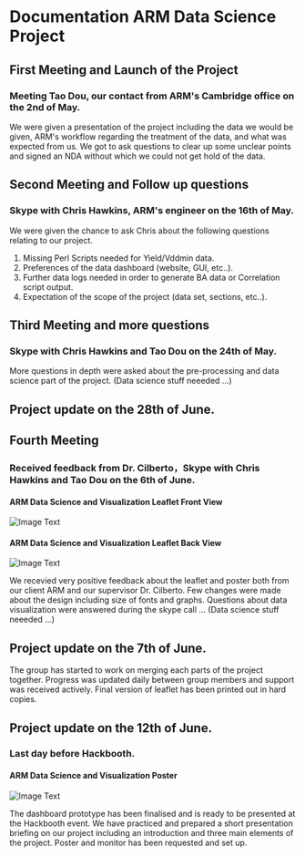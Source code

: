 # Documentation ARM Data Science Project
## First Meeting and Launch of the Project
### Meeting Tao Dou, our contact from ARM's Cambridge office on the 2nd of May.

We were given a presentation of the project including the data we would be given, ARM's workflow regarding the treatment of the data, and what was expected from us. We got to ask questions to clear up some unclear points and signed an NDA without which we could not get hold of the data. 
 
 
 

## Second Meeting and Follow up questions
### Skype with Chris Hawkins, ARM's engineer on the 16th of May.

We were given the chance to ask Chris about the following questions relating to our project. 
1. Missing Perl Scripts needed for Yield/Vddmin data.
2. Preferences of the data dashboard (website, GUI, etc..).
3. Further data logs needed in order to generate BA data or Correlation script output.
4. Expectation of the scope of the project (data set, sections, etc..).

## Third Meeting and more questions
### Skype with Chris Hawkins and Tao Dou on the 24th of May.

More questions in depth were asked about the pre-processing and data science part of the project. 
(Data science stuff neeeded ...) 
 

## Project update on the 28th of June.



## Fourth Meeting 
### Received feedback from Dr. Cilberto，Skype with Chris Hawkins and Tao Dou on the 6th of June.


#### ARM Data Science and Visualization Leaflet Front View
![Image Text](https://github.com/tanyuzhuo/arm/blob/master/Images/ARM%20leaflet%201.PNG)

#### ARM Data Science and Visualization Leaflet Back View
![Image Text](https://github.com/tanyuzhuo/arm/blob/master/Images/ARM%20leaflet%202.PNG)

We recevied very positive feedback about the leaflet and poster both from our client ARM and our supervisor Dr. Cilberto. Few changes were made about the design including size of fonts and graphs. Questions about data visualization were answered during the skype call ... (Data science stuff neeeded ...) 


## Project update on the 7th of June.

The group has started to work on merging each parts of the project together. Progress was updated daily between group members and support was received actively. Final version of leaflet has been printed out in hard copies. 

## Project update on the 12th of June.
### Last day before Hackbooth.

#### ARM Data Science and Visualization Poster
![Image Text](https://github.com/tanyuzhuo/arm/blob/master/Images/ARM%20poster.PNG)

The dashboard prototype has been finalised and is ready to be presented at the Hackbooth event. We have practiced and prepared a short presentation briefing on our project including an introduction and three main elements of the project. Poster and monitor has been requested and set up.
